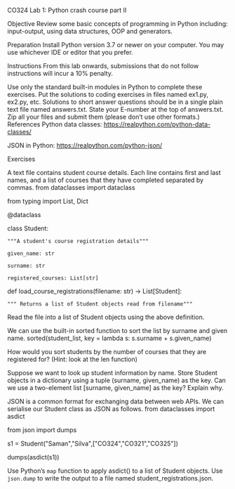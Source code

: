 CO324 Lab 1: Python crash course part II

Objective
Review some basic concepts of programming in Python including: input-output, using data structures, OOP and generators.

Preparation
Install Python version 3.7 or newer on your computer. You may use whichever IDE or editor that you prefer.

Instructions
From this lab onwards, submissions that do not follow instructions will incur a 10% penalty.

Use only the standard built-in modules in Python to complete these exercises.
Put the solutions to coding exercises in files named ex1.py, ex2.py, etc.
Solutions to short answer questions should be in a single plain text file named answers.txt. State your E-number at the top of answers.txt.
Zip all your files and submit them (please don’t use other formats.)
References
Python data classes: https://realpython.com/python-data-classes/

JSON in Python: https://realpython.com/python-json/

Exercises

A text file contains student course details. Each line contains first and last names, and a list of courses that they have completed separated by commas.
from dataclasses import dataclass

from typing import List, Dict


@dataclass

class Student:

    """A student's course registration details"""

    given_name: str

    surname: str

    registered_courses: List[str]


def load_course_registrations(filename: str) -> List[Student]:

    """ Returns a list of Student objects read from filename"""

Read the file into a list of Student objects using the above definition.

We can use the built-in sorted function to sort the list by surname and given name.
sorted(student_list, key = lambda s: s.surname + s.given_name)

How would you sort students by the number of courses that they are registered for? (Hint: look at the len function)

Suppose we want to look up student information by name.
Store Student objects in a dictionary using a tuple (surname, given_name) as the key.
Can we use a two-element list [surname, given_name] as the key? Explain why.

JSON is a common format for exchanging data between web APIs. We can serialise our Student class as JSON as follows.
from dataclasses import asdict

from json import dumps


s1 = Student("Saman","Silva",["CO324","CO321","CO325"])

dumps(asdict(s1))

Use Python’s `map` function to apply asdict() to a list of Student objects.
Use `json.dump` to write the output to a file named student_registrations.json.
